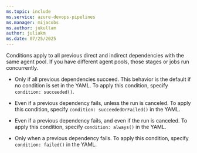```yaml
---
ms.topic: include
ms.service: azure-devops-pipelines
ms.manager: mijacobs
ms.author: jukullam
author: juliakm
ms.date: 07/25/2025
---
```


Conditions apply to all previous direct and indirect dependencies with the same agent pool. If you have different agent pools, those stages or jobs run concurrently.

- Only if all previous dependencies succeed. This behavior is the default if no condition is set in the YAML. To apply this condition, specify `condition: succeeded()`.

- Even if a previous dependency fails, unless the run is canceled. To apply this condition, specify `condition: succeededOrFailed()` in the YAML.

- Even if a previous dependency fails, and even if the run is canceled. To apply this condition, specify `condition: always()` in the YAML.

- Only when a previous dependency fails. To apply this condition, specify `condition: failed()` in the YAML.
